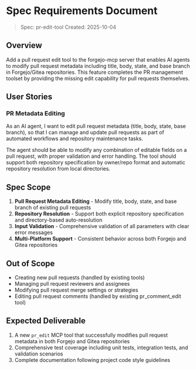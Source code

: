 # Spec Requirements Document

> Spec: pr-edit-tool
> Created: 2025-10-04

## Overview

Add a pull request edit tool to the forgejo-mcp server that enables AI agents to modify pull request metadata including title, body, state, and base branch in Forgejo/Gitea repositories. This feature completes the PR management toolset by providing the missing edit capability for pull requests themselves.

## User Stories

### PR Metadata Editing

As an AI agent, I want to edit pull request metadata (title, body, state, base branch), so that I can manage and update pull requests as part of automated workflows and repository maintenance tasks.

The agent should be able to modify any combination of editable fields on a pull request, with proper validation and error handling. The tool should support both repository specification by owner/repo format and automatic repository resolution from local directories.

## Spec Scope

1. **Pull Request Metadata Editing** - Modify title, body, state, and base branch of existing pull requests
2. **Repository Resolution** - Support both explicit repository specification and directory-based auto-resolution
3. **Input Validation** - Comprehensive validation of all parameters with clear error messages
4. **Multi-Platform Support** - Consistent behavior across both Forgejo and Gitea repositories

## Out of Scope

- Creating new pull requests (handled by existing tools)
- Managing pull request reviewers and assignees
- Modifying pull request merge settings or strategies
- Editing pull request comments (handled by existing pr_comment_edit tool)

## Expected Deliverable

1. A new `pr_edit` MCP tool that successfully modifies pull request metadata in both Forgejo and Gitea repositories
2. Comprehensive test coverage including unit tests, integration tests, and validation scenarios
3. Complete documentation following project code style guidelines